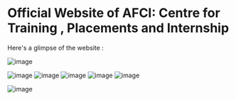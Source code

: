 <h1>Official Website of AFCI: Centre for Training , Placements and Internship </h1>

Here's a glimpse of the website :

![image](https://user-images.githubusercontent.com/85756788/195898328-87576cda-58a2-4de5-915f-12d04b837368.png)

![image](https://user-images.githubusercontent.com/85756788/195898443-5bce7ace-9136-4008-be42-943154a679c3.png)
![image](https://user-images.githubusercontent.com/85756788/195898523-b421c2ce-56c3-4939-ad34-e7a0c472702c.png)
![image](https://user-images.githubusercontent.com/85756788/195898567-76063b58-ec96-4773-9ca8-b8ec7973d652.png)
![image](https://user-images.githubusercontent.com/85756788/195898616-6115ae64-89ea-4648-93c1-9fe92d8e7e17.png)
![image](https://user-images.githubusercontent.com/85756788/195898662-5acda71d-1076-4df2-a3f7-9ea58939299f.png)

![image](https://user-images.githubusercontent.com/85756788/195898761-969da5d1-2996-45c2-bfa4-2d06a3f90db4.png)
